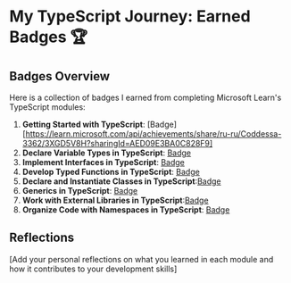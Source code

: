 # My TypeScript Journey: Earned Badges 🏆

## Badges Overview

Here is a collection of badges I earned from completing Microsoft Learn's TypeScript modules:

1. **Getting Started with TypeScript**: [Badge][https://learn.microsoft.com/api/achievements/share/ru-ru/Coddessa-3362/3XGD5V8H?sharingId=AED09E3BA0C828F9]
2. **Declare Variable Types in TypeScript**: [Badge]([badge-link](https://learn.microsoft.com/api/achievements/share/ru-ru/Coddessa-3362/FZ363V3X?sharingId=AED09E3BA0C828F9))
3. **Implement Interfaces in TypeScript**: [Badge]([badge-link](https://learn.microsoft.com/api/achievements/share/ru-ru/Coddessa-3362/CWSB5BY9?sharingId=AED09E3BA0C828F9))
4. **Develop Typed Functions in TypeScript**: [Badge]([badge-link](https://learn.microsoft.com/api/achievements/share/ru-ru/Coddessa-3362/WA9L3X2N?sharingId=AED09E3BA0C828F9))
5. **Declare and Instantiate Classes in TypeScript**:[Badge]([badge-link](https://learn.microsoft.com/api/achievements/share/ru-ru/Coddessa-3362/CWSBLXS9?sharingId=AED09E3BA0C828F9))
6. **Generics in TypeScript**: [Badge]([badge-link](https://learn.microsoft.com/api/achievements/share/ru-ru/Coddessa-3362/FZ368D7X?sharingId=AED09E3BA0C828F9))
7. **Work with External Libraries in TypeScript**:[Badge]([badge-link](https://learn.microsoft.com/api/achievements/share/ru-ru/Coddessa-3362/ZPX8RHN2?sharingId=AED09E3BA0C828F9))
8. **Organize Code with Namespaces in TypeScript**: [Badge]([badge-link](https://learn.microsoft.com/api/achievements/share/ru-ru/Coddessa-3362/BLQZPMMD?sharingId=AED09E3BA0C828F9))

## Reflections

[Add your personal reflections on what you learned in each module and how it contributes to your development skills]
